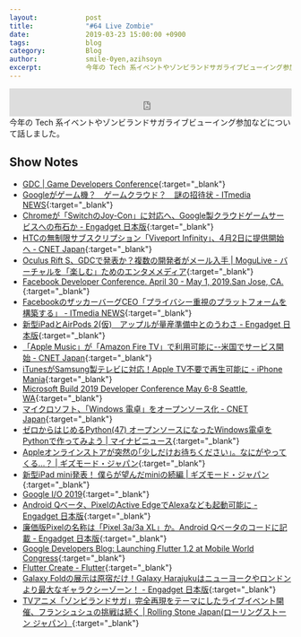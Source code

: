 ```yaml
---
layout:            post
title:             "#64 Live Zombie"
date:              2019-03-23 15:00:00 +0900
tags:              blog
category:          Blog
author:            smile-0yen,azihsoyn
excerpt:           今年の Tech 系イベントやゾンビランドサガライブビューイング参加などについて話しました。
---
```

<iframe width="100%" height="50" scrolling="no" frameborder="no" src="https://w.soundcloud.com/player/?url=https%3A//api.soundcloud.com/tracks/594506658&amp;auto_play=false&amp;hide_related=false&amp;show_user=true&amp;show_reposts=false&amp;visual=false&amp;show_artwork=false&amp;default_height=75"></iframe>
今年の Tech 系イベントやゾンビランドサガライブビューイング参加などについて話しました。

## Show Notes
- [GDC \| Game Developers Conference](https://www.gdconf.com/){:target="_blank"}
- [Googleがゲーム機？　ゲームクラウド？　謎の招待状 \- ITmedia NEWS](https://www.itmedia.co.jp/news/articles/1902/24/news017.html){:target="_blank"}
- [Chromeが「SwitchのJoy\-Con」に対応へ、Google製クラウドゲームサービスへの布石か \- Engadget 日本版](https://japanese.engadget.com/2019/03/16/chrome-switch-joy-con-google/){:target="_blank"}
- [HTCの無制限サブスクリプション「Viveport Infinity」、4月2日に提供開始へ \- CNET Japan](https://japan.cnet.com/article/35134246/){:target="_blank"}
- [Oculus Rift S、GDCで発表か？複数の開発者がメール入手 \| MoguLive \- バーチャルを「楽しむ」ためのエンタメメディア](https://www.moguravr.com/oculus-rift-s-2/){:target="_blank"}
- [Facebook Developer Conference\. April 30 \- May 1, 2019\.San Jose, CA\.](https://www.f8.com/){:target="_blank"}
- [FacebookのザッカーバーグCEO「プライバシー重視のプラットフォームを構築する」 \- ITmedia NEWS](https://www.itmedia.co.jp/news/articles/1903/07/news066.html){:target="_blank"}
- [新型iPadとAirPods 2\(仮\)　アップルが量産準備中とのうわさ \- Engadget 日本版](https://japanese.engadget.com/2019/03/15/ipad-airpods-2/){:target="_blank"}
- [「Apple Music」が「Amazon Fire TV」で利用可能に\-\-米国でサービス開始 \- CNET Japan](https://japan.cnet.com/article/35134159/){:target="_blank"}
- [iTunesがSamsung製テレビに対応！Apple TV不要で再生可能に \- iPhone Mania](https://iphone-mania.jp/news-236819/){:target="_blank"}
- [Microsoft Build 2019 Developer Conference May 6\-8 Seattle, WA](https://www.microsoft.com/en-us/build){:target="_blank"}
- [マイクロソフト、「Windows 電卓」をオープンソース化 \- CNET Japan](https://japan.cnet.com/article/35133883/){:target="_blank"}
- [ゼロからはじめるPython\(47\) オープンソースになったWindows電卓をPythonで作ってみよう \| マイナビニュース](https://news.mynavi.jp/article/zeropython-47/){:target="_blank"}
- [Appleオンラインストアが突然の｢少しだけお待ちください｣。なにがやってくる…？ \| ギズモード・ジャパン](https://www.gizmodo.jp/2019/03/apple-backsoon-2019-march.html){:target="_blank"}
- [新型iPad mini発表！ 僕らが望んだminiの続編 \| ギズモード・ジャパン](https://www.gizmodo.jp/2019/03/ipad-mini-5.html){:target="_blank"}
- [Google I/O 2019](https://events.google.com/io/registration/){:target="_blank"}
- [Android Qベータ、PixelのActive EdgeでAlexaなども起動可能に \- Engadget 日本版](https://japanese.engadget.com/2019/03/18/android-q-pixel-active-edge-alexa/){:target="_blank"}
- [廉価版Pixelの名称は「Pixel 3a/3a XL」か。Android Qベータのコードに記載 \- Engadget 日本版](https://japanese.engadget.com/2019/03/18/pixel-pixel-3a-3a-xl-android-q/){:target="_blank"}
- [Google Developers Blog: Launching Flutter 1\.2 at Mobile World Congress](https://developers.googleblog.com/2019/02/launching-flutter-12-at-mobile-world.html){:target="_blank"}
- [Flutter Create \- Flutter](https://flutter.dev/create){:target="_blank"}
- [Galaxy Foldの展示は原宿だけ！Galaxy Harajukuはニューヨークやロンドンより最大なギャラクシーゾーン！ \- Engadget 日本版](https://japanese.engadget.com/2019/03/18/galaxy-fold-galaxy-harajuku/){:target="_blank"}
- [TVアニメ「ゾンビランドサガ」完全再現をテーマにしたライブイベント開催、フランシュシュの挑戦は続く \| Rolling Stone Japan\(ローリングストーン ジャパン）](https://rollingstonejapan.com/articles/detail/30264){:target="_blank"}
